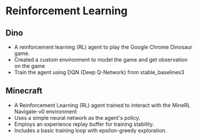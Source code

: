 # Reinforcement Learning 

## Dino

- A reinforcement learning (RL) agent to play the Google Chrome Dinosaur game.
- Created a custom environment to model the game and get observation on the game 
- Train the agent using DQN (Deep Q-Network) from stable_baselines3

## Minecraft

- A Reinforcement Learning (RL) agent trained to interact with the MineRL Navigate-v0 environment
- Uses a simple neural network as the agent's policy.
- Employs an experience replay buffer for training stability.
- Includes a basic training loop with epsilon-greedy exploration.

